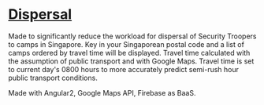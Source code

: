 # [Dispersal](https://dispersal-278606.web.app/)

Made to significantly reduce the workload for dispersal of Security Troopers to camps in Singapore. Key in your Singaporean postal code and a list of camps ordered by travel time will be displayed. Travel time calculated with the assumption of public transport and with Google Maps. Travel time is set to current day's 0800 hours to more accurately predict semi-rush hour public transport conditions. 

Made with Angular2, Google Maps API, Firebase as BaaS.
